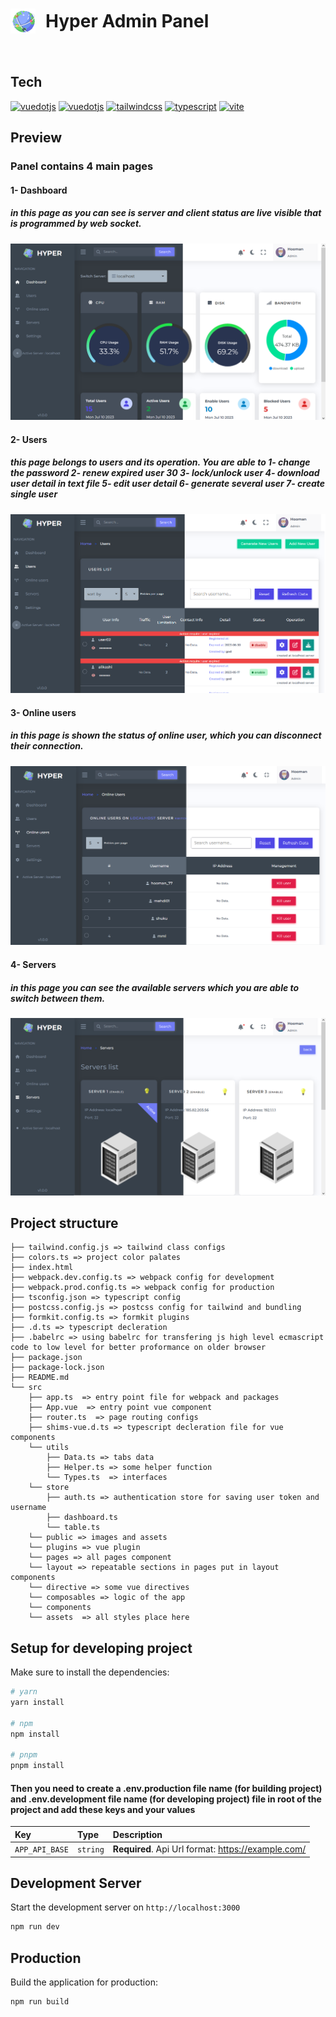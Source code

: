 <h1 style="display: flex;align-items: center; gap:1rem"><img src="./public/logo-sm.png"/> Hyper Admin Panel </h1>  
<a href='https://github.com/hoomanFsmo77/Hyper-admin-panel/tree/master/frontend' target="_blank"><img alt='' src='https://img.shields.io/badge/Release_V1.2.1-100000?style=flat&logo=&logoColor=3178C6&labelColor=333333&color=333333'/></a>

## Tech

<a href='https://vuejs.org/' target="_blank"><img alt='vuedotjs' src='https://img.shields.io/badge/Vue_js V3.3.4-100000?style=flat&logo=vuedotjs&logoColor=4FC08D&labelColor=333333&color=333333'/></a>   <a href='https://router.vuejs.org/' target="_blank"><img alt='vuedotjs' src='https://img.shields.io/badge/Vue_router V4.2.1-100000?style=flat&logo=vuedotjs&logoColor=4FC08D&labelColor=333333&color=333333'/></a> <a href='https://tailwindcss.com/' target="_blank"><img alt='tailwindcss' src='https://img.shields.io/badge/Tailwindcss_V3.2.6-100000?style=flat&logo=tailwindcss&logoColor=06B6D4&labelColor=333333&color=333333'/></a> <a href='https://www.typescriptlang.org/' target="_blank"><img alt='typescript' src='https://img.shields.io/badge/Typescript_V4.9.5-100000?style=flat&logo=typescript&logoColor=3178C6&labelColor=333333&color=333333'/></a>  <a href='https://vitejs.dev/' target="_blank"><img alt='vite' src='https://img.shields.io/badge/Vite_V4.4.4-100000?style=flat&logo=Vite&logoColor=8DD6F9&labelColor=333333&color=333333'/></a>

## Preview

### Panel contains 4 main pages
#### 1- Dashboard
##### in this page as you can see is server and client status are live visible that is programmed by web socket.
<img alt="page 1" src="./public/github/p1.png">

#### 2- Users

##### this page belongs to users and its operation. You are able to 1- change the password 2- renew expired user 30  3- lock/unlock user 4- download user detail in text file 5- edit user detail 6- generate several user 7- create single user
<img alt="page 2" src="./public/github/p2.png">

#### 3- Online users
##### in this page is shown the status of online user, which you can disconnect their connection.
<img alt="page 3" src="./public/github/p3.png">

#### 4- Servers
##### in this page you can see the available servers which you are able to switch between them.
<img alt="page 4" src="./public/github/p4.png">

## Project structure

```
├── tailwind.config.js => tailwind class configs
├── colors.ts => project color palates
├── index.html
├── webpack.dev.config.ts => webpack config for development
├── webpack.prod.config.ts => webpack config for production
├── tsconfig.json => typescript config
├── postcss.config.js => postcss config for tailwind and bundling
├── formkit.config.ts => formkit plugins
├── .d.ts => typescript decleration
├── .babelrc => using babelrc for transfering js high level ecmascript code to low level for better proformance on older browser
├── package.json
├── package-lock.json
├── README.md
└── src
    ├── app.ts  => entry point file for webpack and packages
    ├── App.vue  => entry point vue component
    ├── router.ts  => page routing configs
    ├── shims-vue.d.ts => typescript decleration file for vue components
    └── utils
        ├── Data.ts => tabs data
        ├── Helper.ts => some helper function
        └── Types.ts  => interfaces
    └── store
        ├── auth.ts => authentication store for saving user token and username
        ├── dashboard.ts
        └── table.ts
    └── public => images and assets
    └── plugins => vue plugin
    └── pages => all pages component
    └── layout => repeatable sections in pages put in layout components
    └── directive => some vue directives
    └── composables => logic of the app
    └── components
    └── assets  => all styles place here
```

## Setup for developing project

Make sure to install the dependencies:

```bash
# yarn
yarn install

# npm
npm install

# pnpm
pnpm install
```
#### Then you need to create a .env.production file name (for building project) and .env.development file name (for developing project) file in root of the project and add these keys and your values

| Key            | Type     | Description                                                                   |
|:---------------| :------- |:------------------------------------------------------------------------------|
| `APP_API_BASE` | `string` | **Required**. Api Url format: https://example.com/  |

## Development Server

Start the development server on `http://localhost:3000`

```bash
npm run dev
```

## Production

Build the application for production:

```bash
npm run build
```
